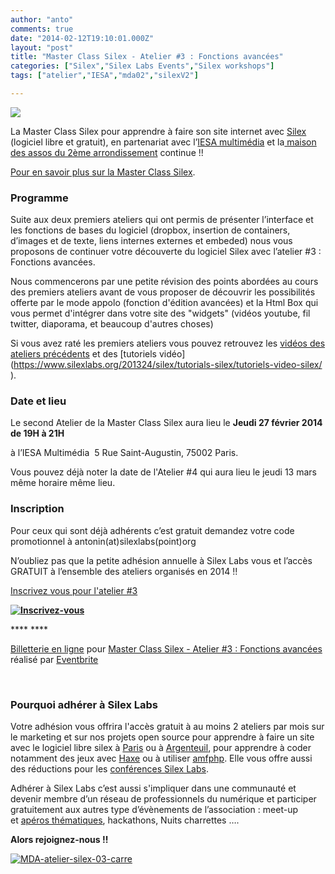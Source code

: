 ```yaml
---
author: "anto"
comments: true
date: "2014-02-12T19:10:01.000Z"
layout: "post"
title: "Master Class Silex - Atelier #3 : Fonctions avancées"
categories: ["Silex","Silex Labs Events","Silex workshops"]
tags: ["atelier","IESA","mda02","silexV2"]

---
```

![](https://www.silexlabs.org/wp-content/uploads/2014/02/MDA-atelier-silex-03-bandeau1.png)


La Master Class Silex pour apprendre à faire son site internet avec [Silex](http://www.silex.me/) (logiciel libre et gratuit), en partenariat avec l’[IESA multimédia](http://www.iesamultimedia.fr/) et la[ maison des assos du 2ème arrondissement](https://www.facebook.com/MDA02) continue !!




[Pour en savoir plus sur la Master Class Silex](https://www.silexlabs.org/200928/silex/kick-off-meeting-master-class-silex/).





### ****Programme****




Suite aux deux premiers ateliers qui ont permis de présenter l’interface et les fonctions de bases du logiciel (dropbox, insertion de containers, d’images et de texte, liens internes externes et embeded) nous vous proposons de continuer votre découverte du logiciel Silex avec l’atelier #3 : Fonctions avancées.




Nous commencerons par une petite révision des points abordées au cours des premiers ateliers avant de vous proposer de découvrir les possibilités offerte par le mode appolo (fonction d'édition avancées) et la Html Box qui vous permet d'intégrer dans votre site des "widgets" (vidéos youtube, fil twitter, diaporama, et beaucoup d'autres choses)




Si vous avez raté les premiers ateliers vous pouvez retrouvez les [vidéos des ateliers précédents](https://www.silexlabs.org/201165/the-blog/master-class-silex-atelier-2-liens-internes-externes-et-embeded/) et des [tutoriels vidéo](https://www.silexlabs.org/201324/silex/tutorials-silex/tutoriels-video-silex/ ‎).





### **Date et lieu**




Le second Atelier de la Master Class Silex aura lieu le **Jeudi 27 février 2014 de 19H à 21H**




à l’IESA Multimédia  5 Rue Saint-Augustin, 75002 Paris.




Vous pouvez déjà noter la date de l'Atelier #4 qui aura lieu le jeudi 13 mars même horaire même lieu.





### **Inscription**




Pour ceux qui sont déjà adhérents c’est gratuit demandez votre code promotionnel à antonin(at)silexlabs(point)org




N’oubliez pas que la petite adhésion annuelle à Silex Labs vous et l’accès GRATUIT à l’ensemble des ateliers organisés en 2014 !!




[Inscrivez vous pour l'atelier #3](https://www.eventbrite.fr/e/billets-master-class-silex-atelier-3-fonctions-avancees-10605835339)




****[![Inscrivez-vous](https://www.silexlabs.org/wp-content/uploads/2014/02/bouton_Inscrivez-vous_bleu.jpg)](https://www.eventbrite.fr/e/billets-master-class-silex-atelier-3-fonctions-avancees-10605835339)****




**** ****










[Billetterie en ligne](http://www.eventbrite.fr/r/etckt) pour [Master Class Silex - Atelier #3 : Fonctions avancées](https://www.eventbrite.fr/e/billets-master-class-silex-atelier-3-fonctions-avancees-10605835339?ref=etckt) réalisé par [Eventbrite](http://www.eventbrite.fr?ref=etckt)







 





### **Pourquoi adhérer à Silex Labs**




Votre adhésion vous offrira l'accès gratuit à au moins 2 ateliers par mois sur le marketing et sur nos projets open source pour apprendre à faire un site avec le logiciel libre silex à [Paris](https://www.silexlabs.org/200928/silex/kick-off-meeting-master-class-silex/) ou à [Argenteuil](https://www.silexlabs.org/200911/the-blog/kick-off-des-ateliers-silex-a-silicon-banlieue-le-14-janvier-a-18h/), pour apprendre à coder notamment des jeux avec [Haxe](https://www.silexlabs.org/180328/the-blog/haxetelier-6-serious-gaming-passez-a-haxe-pour-programmer-des-jeux/) ou à utiliser [amfphp](https://www.silexlabs.org/200755/the-blog/amfphp-2-2-profiler-released/). Elle vous offre aussi des réductions pour les [conférences Silex Labs](https://www.silexlabs.org/140165/the-blog/wwx2013-was-haxeptional-thanks-to-you-all/).




Adhérer à Silex Labs c’est aussi s'impliquer dans une communauté et devenir membre d’un réseau de professionnels du numérique et participer gratuitement aux autres type d’évènements de l’association : meet-up et [apéros thématiques](https://www.silexlabs.org/179230/the-blog/blog-silex-labs/lhaxepero-revient-de-vacances-le-jeudi-22-aout-a-19h-au-bistrot-marguerite/), hackathons, Nuits charrettes ….




**Alors rejoignez-nous !!**




[![MDA-atelier-silex-03-carre](https://www.silexlabs.org/wp-content/uploads/2014/02/MDA-atelier-silex-03-carre1.png)](https://www.eventbrite.fr/e/billets-master-class-silex-atelier-3-fonctions-avancees-10605835339)


